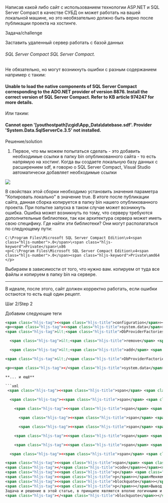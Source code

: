 Написав какой либо сайт c использованием технологии ASP.NET и SQL Server Compact в качестве СУБД он может работать на вашей локальной машине, но это необязательно должно быть верно после публикации проекта на хостинге.

 Задача/challenge

Заставить удаленный сервер работать с базой данных

###### SQL Server Compact SQL Server Compact.

Не обязательно, но могут возникнуть ошибки с разным содержанием например с таким:

####  Unable to load the native components of SQL Server Compact corresponding to the ADO.NET provider of version 8876. Install the correct version of SQL Server Compact. Refer to KB article 974247 for more details. 

Или таким:

####  Cannot open '\[youthostpath\]\\cgid\\App\_Data\\datebase.sdf'. Provider 'System.Data.SqlServerCe.3.5' not installed. 

 Решение/solution

1. Первое, что мы можем попытаться сделать - это добавить необходимые ссылки в папку bin опубликованного сайта - то есть напрямую на хостинг. Когда вы создаете локальную базу данных с расширением sdf, я говорю о SQL Server Compact, Visual Studio автоматически добавляет необходимые ссылки

![](amoryakov.ru/Images/mssqlrefrs.png)

В свойствах этой сборки необходимо установить значения параметра "Копировать локально" в значение true. В итоге после публикации сайта, данная сборка копируется в папку bin нашего опубликованного проекта. При попытке запуска в таком случае может возникнуть ошибка. Ошибка может возникнуть по тому, что серверу требуются дополнительные библиотеки, так как архитектура сервера может иметь свою специфику. Где найти эти библиотеки? Они могут располагаться по следующему пути:

```
C:\Program Files\Microsoft SQL Server Compact Edition\v4<span class="hljs-number">.0</span>\<span class="hljs-keyword">Private</span>\x86
<p>C:\Program Files\Microsoft SQL Server Compact Edition\v4<span class="hljs-number">.0</span><span class="hljs-keyword">Private\amd64
</p>
```

Выбираем в зависимости от того, что нужно вам. копируем от туда все файлы и копируем в папку bin на сервере.

- - - - - -

В идеале, после этого, сайт должен корректно работать, если ошибки остаются то есть ещё один рецепт.

 Шаг 2/Step 2

Добавим следующие теги

```xml
<span class="hljs-tag"><<span class="hljs-title">configuration</span>></span>
<p><span class="hljs-tag"><<span class="hljs-title">system.data</span>></span></p>
<span class="hljs-tag">&lt;<span class="hljs-title">DbProviderFactories</span>&gt;</span>

  <span class="hljs-tag">&lt;<span class="hljs-title">remove</span> <span class="hljs-attribute">invariant</span>=<span class="hljs-value">"System.Data.SqlServerCe.3.5"</span>/&gt;</span>

  <span class="hljs-tag">&lt;<span class="hljs-title">add</span> <span class="hljs-attribute">name</span>=<span class="hljs-value">"Microsoft SQL Server Compact Data Provider"</span> <span class="hljs-attribute">invariant</span>=<span class="hljs-value">"System.Data.SqlServerCe.3.5"</span> <span class="hljs-attribute">description</span>=<span class="hljs-value">".NET            Framework Data Provider for Microsoft SQL Server Compact"</span> <span class="hljs-attribute">type</span>=<span class="hljs-value">"System.Data.SqlServerCe.SqlCeProviderFactory,                System.Data.SqlServerCe, Version=3.5.0.0, Culture=neutral, PublicKeyToken=89845dcd8080cc91"</span>/&gt;</span>

<span class="hljs-tag">&lt;/<span class="hljs-title">DbProviderFactories</span>&gt;</span>

<p><span class="hljs-tag"></<span class="hljs-title">system.data</span>></span></p>

**... и ещё**

```xml
 <span class="hljs-tag"><<span class="hljs-title">span</span> <span class="hljs-attribute">class</span>=<span class="hljs-value">"hljs-tag"</span>></span>&lt;<span class="hljs-tag"><<span class="hljs-title">span</span> <span class="hljs-attribute">class</span>=<span class="hljs-value">"hljs-title"</span>></span>runtime<span class="hljs-tag"></<span class="hljs-title">span</span>></span>&gt;<span class="hljs-tag"></<span class="hljs-title">span</span>></span>

  <span class="hljs-tag"><<span class="hljs-title">span</span> <span class="hljs-attribute">class</span>=<span class="hljs-value">"hljs-tag"</span>></span>&lt;<span class="hljs-tag"><<span class="hljs-title">span</span> <span class="hljs-attribute">class</span>=<span class="hljs-value">"hljs-title"</span>></span>assemblyBinding<span class="hljs-tag"></<span class="hljs-title">span</span>></span> <span class="hljs-tag"><<span class="hljs-title">span</span> <span class="hljs-attribute">class</span>=<span class="hljs-value">"hljs-attribute"</span>></span>xmlns<span class="hljs-tag"></<span class="hljs-title">span</span>></span>=<span class="hljs-tag"><<span class="hljs-title">span</span> <span class="hljs-attribute">class</span>=<span class="hljs-value">"hljs-value"</span>></span>"urn:schemas-microsoft-com:asm.v1"<span class="hljs-tag"></<span class="hljs-title">span</span>></span>&gt;<span class="hljs-tag"></<span class="hljs-title">span</span>></span>

    <span class="hljs-tag"><<span class="hljs-title">span</span> <span class="hljs-attribute">class</span>=<span class="hljs-value">"hljs-tag"</span>></span>&lt;<span class="hljs-tag"><<span class="hljs-title">span</span> <span class="hljs-attribute">class</span>=<span class="hljs-value">"hljs-title"</span>></span>dependentAssembly<span class="hljs-tag"></<span class="hljs-title">span</span>></span>&gt;<span class="hljs-tag"></<span class="hljs-title">span</span>></span>

      <span class="hljs-tag"><<span class="hljs-title">span</span> <span class="hljs-attribute">class</span>=<span class="hljs-value">"hljs-tag"</span>></span>&lt;<span class="hljs-tag"><<span class="hljs-title">span</span> <span class="hljs-attribute">class</span>=<span class="hljs-value">"hljs-title"</span>></span>assemblyIdentity<span class="hljs-tag"></<span class="hljs-title">span</span>></span> <span class="hljs-tag"><<span class="hljs-title">span</span> <span class="hljs-attribute">class</span>=<span class="hljs-value">"hljs-attribute"</span>></span>name<span class="hljs-tag"></<span class="hljs-title">span</span>></span>=<span class="hljs-tag"><<span class="hljs-title">span</span> <span class="hljs-attribute">class</span>=<span class="hljs-value">"hljs-value"</span>></span>"System.Data.SqlServerCe"<span class="hljs-tag"></<span class="hljs-title">span</span>></span> <span class="hljs-tag"><<span class="hljs-title">span</span> <span class="hljs-attribute">class</span>=<span class="hljs-value">"hljs-attribute"</span>></span>publicKeyToken<span class="hljs-tag"></<span class="hljs-title">span</span>></span>=<span class="hljs-tag"><<span class="hljs-title">span</span> <span class="hljs-attribute">class</span>=<span class="hljs-value">"hljs-value"</span>></span>"89845dcd8080cc91"<span class="hljs-tag"></<span class="hljs-title">span</span>></span> <span class="hljs-tag"><<span class="hljs-title">span</span> <span class="hljs-attribute">class</span>=<span class="hljs-value">"hljs-attribute"</span>></span>culture<span class="hljs-tag"></<span class="hljs-title">span</span>></span>=<span class="hljs-tag"><<span class="hljs-title">span</span> <span class="hljs-attribute">class</span>=<span class="hljs-value">"hljs-value"</span>></span>"neutral"<span class="hljs-tag"></<span class="hljs-title">span</span>></span>/&gt;<span class="hljs-tag"></<span class="hljs-title">span</span>></span>

      <span class="hljs-tag"><<span class="hljs-title">span</span> <span class="hljs-attribute">class</span>=<span class="hljs-value">"hljs-tag"</span>></span>&lt;<span class="hljs-tag"><<span class="hljs-title">span</span> <span class="hljs-attribute">class</span>=<span class="hljs-value">"hljs-title"</span>></span>bindingRedirect<span class="hljs-tag"></<span class="hljs-title">span</span>></span> <span class="hljs-tag"><<span class="hljs-title">span</span> <span class="hljs-attribute">class</span>=<span class="hljs-value">"hljs-attribute"</span>></span>oldVersion<span class="hljs-tag"></<span class="hljs-title">span</span>></span>=<span class="hljs-tag"><<span class="hljs-title">span</span> <span class="hljs-attribute">class</span>=<span class="hljs-value">"hljs-value"</span>></span>"0.0.0.0-65535.65535.65535.65535"<span class="hljs-tag"></<span class="hljs-title">span</span>></span> <span class="hljs-tag"><<span class="hljs-title">span</span> <span class="hljs-attribute">class</span>=<span class="hljs-value">"hljs-attribute"</span>></span>newVersion<span class="hljs-tag"></<span class="hljs-title">span</span>></span>=<span class="hljs-tag"><<span class="hljs-title">span</span> <span class="hljs-attribute">class</span>=<span class="hljs-value">"hljs-value"</span>></span>"4.0.0.0"<span class="hljs-tag"></<span class="hljs-title">span</span>></span>/&gt;<span class="hljs-tag"></<span class="hljs-title">span</span>></span>

    <span class="hljs-tag"><<span class="hljs-title">span</span> <span class="hljs-attribute">class</span>=<span class="hljs-value">"hljs-tag"</span>></span>&lt;/<span class="hljs-tag"><<span class="hljs-title">span</span> <span class="hljs-attribute">class</span>=<span class="hljs-value">"hljs-title"</span>></span>dependentAssembly<span class="hljs-tag"></<span class="hljs-title">span</span>></span>&gt;<span class="hljs-tag"></<span class="hljs-title">span</span>></span>

    <span class="hljs-tag"><<span class="hljs-title">span</span> <span class="hljs-attribute">class</span>=<span class="hljs-value">"hljs-tag"</span>></span>&lt;<span class="hljs-tag"><<span class="hljs-title">span</span> <span class="hljs-attribute">class</span>=<span class="hljs-value">"hljs-title"</span>></span>qualifyAssembly<span class="hljs-tag"></<span class="hljs-title">span</span>></span> <span class="hljs-tag"><<span class="hljs-title">span</span> <span class="hljs-attribute">class</span>=<span class="hljs-value">"hljs-attribute"</span>></span>partialName<span class="hljs-tag"></<span class="hljs-title">span</span>></span>=<span class="hljs-tag"><<span class="hljs-title">span</span> <span class="hljs-attribute">class</span>=<span class="hljs-value">"hljs-value"</span>></span>"System.Data.SqlServerCe"<span class="hljs-tag"></<span class="hljs-title">span</span>></span> <span class="hljs-tag"><<span class="hljs-title">span</span> <span class="hljs-attribute">class</span>=<span class="hljs-value">"hljs-attribute"</span>></span>fullName<span class="hljs-tag"></<span class="hljs-title">span</span>></span>=<span class="hljs-tag"><<span class="hljs-title">span</span> <span class="hljs-attribute">class</span>=<span class="hljs-value">"hljs-value"</span>></span>"System.Data.SqlServerCe, Version=4.0.0.0, Culture=neutral, PublicKeyToken=89845dcd8080cc91"<span class="hljs-tag"></<span class="hljs-title">span</span>></span>/&gt;<span class="hljs-tag"></<span class="hljs-title">span</span>></span>

  <span class="hljs-tag"><<span class="hljs-title">span</span> <span class="hljs-attribute">class</span>=<span class="hljs-value">"hljs-tag"</span>></span>&lt;/<span class="hljs-tag"><<span class="hljs-title">span</span> <span class="hljs-attribute">class</span>=<span class="hljs-value">"hljs-title"</span>></span>assemblyBinding<span class="hljs-tag"></<span class="hljs-title">span</span>></span>&gt;<span class="hljs-tag"></<span class="hljs-title">span</span>></span>

<span class="hljs-tag"><<span class="hljs-title">span</span> <span class="hljs-attribute">class</span>=<span class="hljs-value">"hljs-tag"</span>></span>&lt;/<span class="hljs-tag"><<span class="hljs-title">span</span> <span class="hljs-attribute">class</span>=<span class="hljs-value">"hljs-title"</span>></span>runtime<span class="hljs-tag"></<span class="hljs-title">span</span>></span>&gt;<span class="hljs-tag"></<span class="hljs-title">span</span>></span>
<span class="hljs-tag"></<span class="hljs-title">code</span>></span><span class="hljs-tag"></<span class="hljs-title">pre</span>></span>
<span class="hljs-tag"><<span class="hljs-title">p</span> <span class="hljs-attribute">style</span>=<span class="hljs-value">"font-size:16pt; color:green"</span>></span> Шаг 3/Step 3 | Меняем свойства проекта./ Let's to change project properties<span class="hljs-tag"></<span class="hljs-title">p</span>></span>
<span class="hljs-tag"><<span class="hljs-title">p</span>></span>Меняем в свойствах проекта конечную платформу с Any PC на x86. Может помочь. Но 1й способ уже должен решить все проблемы!<span class="hljs-tag"></<span class="hljs-title">p</span>></span>
<span class="hljs-tag"><<span class="hljs-title">blockquote</span>></span>
<span class="hljs-tag"><<span class="hljs-title">p</span>></span>Вывод.
Задача и решение в этой статье, в принципе являются вполне логичными и относящиеся к вещам - &quot;само собой разумеющимся&quot;. Но иногда это может сбить с толку, и подтолкнуть перейти, даже с небольшими проектами,  на полноценный SQL Server или другу СУБД :),<span class="hljs-tag"></<span class="hljs-title">p</span>></span>
<span class="hljs-tag"></<span class="hljs-title">blockquote</span>></span>

```